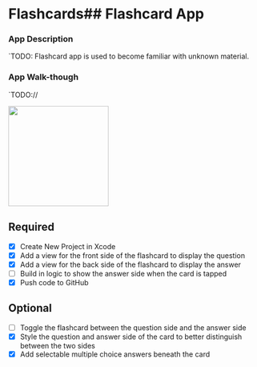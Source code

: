 # Flashcards## Flashcard App

### App Description
`TODO: Flashcard app is used to become familiar with unknown material. 
### App Walk-though
`TODO:// 

<img src="http://g.recordit.co/2SdiDnctCs.gif" width=200><br>



## Required
- [X] Create New Project in Xcode
- [X] Add a view for the front side of the flashcard to display the question
- [X] Add a view for the back side of the flashcard to display the answer
- [ ] Build in logic to show the answer side when the card is tapped
- [X] Push code to GitHub
## Optional
- [ ] Toggle the flashcard between the question side and the answer side
- [x] Style the question and answer side of the card to better distinguish between the two sides
- [x] Add selectable multiple choice answers beneath the card

